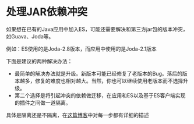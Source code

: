 # 处理JAR依赖冲突

如果想在已有的Java应用中加入ES，可能还需要解决和第三方jar包的版本冲突，如Guava、Joda等。

例如：ES使用的是Joda-2.8版本，而应用中使用的是Joda-2.1版本

下面是建议的两种解决办法：

- 最简单的解决办法就是升级。新版本可能已经修复了老版本的Bug。落后的版本越多，修复的难度也相对越大。当然，你也可以继续使用老版本而不选择升级。
- 第二个选择是将引起冲突的依赖做迁移，在应用和ES以及基于ES客户端实现的插件之间做一道隔离。

具体是隔离还是不隔离，在[这篇博客](https://www.elastic.co/blog/to-shade-or-not-to-shade)中对每一步都有详细的描述